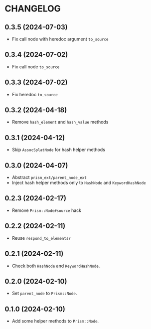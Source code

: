 # CHANGELOG

## 0.3.5 (2024-07-03)

* Fix call node with heredoc argument `to_source`

## 0.3.4 (2024-07-02)

* Fix call node `to_source`

## 0.3.3 (2024-07-02)

* Fix heredoc `to_source`

## 0.3.2 (2024-04-18)

* Remove `hash_element` and `hash_value` methods

## 0.3.1 (2024-04-12)

* Skip `AssocSplatNode` for hash helper methods

## 0.3.0 (2024-04-07)

* Abstract `prism_ext/parent_node_ext`
* Inject hash helper methods only to `HashNode` and `KeywordHashNode`

## 0.2.3 (2024-02-17)

* Remove `Prism::Node#source` hack

## 0.2.2 (2024-02-11)

* Reuse `respond_to_elements?`

## 0.2.1 (2024-02-11)

* Check both `HashNode` and `KeywordHashNode`.

## 0.2.0 (2024-02-10)

* Set `parent_node` to `Prism::Node`.

## 0.1.0 (2024-02-10)

* Add some helper methods to `Prism::Node`.
